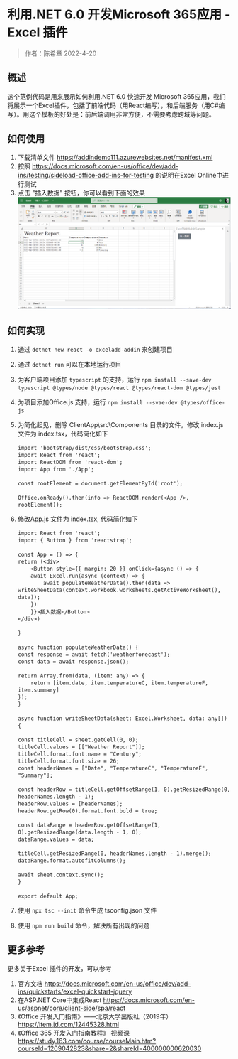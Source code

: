 # 利用.NET 6.0 开发Microsoft 365应用 - Excel 插件
> 作者：陈希章 2022-4-20

## 概述

这个范例代码是用来展示如何利用.NET 6.0 快速开发 Microsoft 365应用，我们将展示一个Excel插件，包括了前端代码（用React编写），和后端服务（用C#编写）。用这个模板的好处是：前后端调用非常方便，不需要考虑跨域等问题。

## 如何使用

1. 下载清单文件 <https://addindemo111.azurewebsites.net/manifest.xml> 
1. 按照 <https://docs.microsoft.com/en-us/office/dev/add-ins/testing/sideload-office-add-ins-for-testing> 的说明在Excel Online中进行测试
1. 点击 "插入数据" 按钮，你可以看到下面的效果
    ![](example.png)

## 如何实现

1. 通过 `dotnet new react -o exceladd-addin` 来创建项目
1. 通过 `dotnet run` 可以在本地运行项目
1. 为客户端项目添加 `typescript` 的支持，运行 `npm install --save-dev typescript @types/node @types/react @types/react-dom @types/jest`
1. 为项目添加Office.js 支持，运行 `npm install --svae-dev @types/office-js`
1. 为简化起见，删除 ClientApp\src\Components 目录的文件。修改 index.js 文件为 index.tsx，代码简化如下

    ```tsx
    import 'bootstrap/dist/css/bootstrap.css';
    import React from 'react';
    import ReactDOM from 'react-dom';
    import App from './App';

    const rootElement = document.getElementById('root');

    Office.onReady().then(info => ReactDOM.render(<App />, rootElement));

    ```
1. 修改App.js 文件为 index.tsx, 代码简化如下

    ```tsx
    import React from 'react';
    import { Button } from 'reactstrap';

    const App = () => {
    return (<div>
        <Button style={{ margin: 20 }} onClick={async () => {
        await Excel.run(async (context) => {
            await populateWeatherData().then(data => writeSheetData(context.workbook.worksheets.getActiveWorksheet(), data));
        })
        }}>插入数据</Button>
    </div>)

    }

    async function populateWeatherData() {
    const response = await fetch('weatherforecast');
    const data = await response.json();

    return Array.from(data, (item: any) => {
        return [item.date, item.temperatureC, item.temperatureF, item.summary]
    });
    }

    async function writeSheetData(sheet: Excel.Worksheet, data: any[]) {

    const titleCell = sheet.getCell(0, 0);
    titleCell.values = [["Weather Report"]];
    titleCell.format.font.name = "Century";
    titleCell.format.font.size = 26;
    const headerNames = ["Date", "TemperatureC", "TemperatureF", "Summary"];

    const headerRow = titleCell.getOffsetRange(1, 0).getResizedRange(0, headerNames.length - 1);
    headerRow.values = [headerNames];
    headerRow.getRow(0).format.font.bold = true;

    const dataRange = headerRow.getOffsetRange(1, 0).getResizedRange(data.length - 1, 0);
    dataRange.values = data;

    titleCell.getResizedRange(0, headerNames.length - 1).merge();
    dataRange.format.autofitColumns();

    await sheet.context.sync();
    }

    export default App;
    ```
1. 使用 `npx tsc --init` 命令生成 tsconfig.json 文件
1. 使用 `npm run build` 命令，解决所有出现的问题

## 更多参考

更多关于Excel 插件的开发，可以参考 

1. 官方文档 https://docs.microsoft.com/en-us/office/dev/add-ins/quickstarts/excel-quickstart-jquery
1. 在ASP.NET Core中集成React https://docs.microsoft.com/en-us/aspnet/core/client-side/spa/react  
1. 《Office 开发入门指南》——北京大学出版社（2019年）https://item.jd.com/12445328.html 
1. 《Office 365 开发入门指南教程》 视频课 https://study.163.com/course/courseMain.htm?courseId=1209042823&share=2&shareId=400000000620030